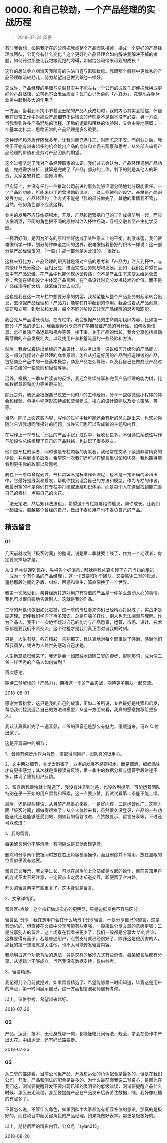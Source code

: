 # 0000. 和自己较劲，一个产品经理的实战历程
> 2018-07-24 邱岳

有时我会想，如果我所在的公司把我或整个产品团队换掉，换成一个更好的产品经理或团队，公司会有什么变化？这个更好的产品经理会如何解决我解决不掉的难题，如何跨过那些让我踉踉跄跄的障碍，如何给公司带来可观的成长？

这样的想法会立刻消灭我所有的沾沾自喜与嚣张跋扈。我跟那个假想中更优秀的产品经理暗暗较劲儿，努力希望自己做到跟他一样好。

又或许，产品经理的平庸与卓越其实并不能左右一个公司的成败？即便把我换成更好的产品经理，公司也不会发生质变？我们自以为是的「产品力」，究竟能在整体业务中起到多大的作用？

一方面，当看到不拘小节甚至丑陋的产品大获成功时，我的内心其实会摇摆，怀疑我在日常工作中对那些产品细节不讲情面的苛刻是不是根本没有必要。另一方面，当我看到许多产品混乱的流程、矛盾的逻辑和糟糕的体验时，又会由衷地感慨：一个基本功扎实、思路正常的产品经理是多么重要。

这种疑问和矛盾伴随我多年，让我时而充满斗志，时而忐忑不安。而创业之后，我终于开始有越来越多的机会跳出产品的岗位和立场去观察和思考，从外部去审视产品经理的价值和业务对产品团队的期望。

这个过程坚定了我对产品经理职责的认识。我们过去会认为，产品经理规划产品功能、完成需求分析，就算是完成了「产品」部分的工作，剩下的则是其他人的职责，大家各安其位，边界清晰。

但实际上，并没有任何一件推动公司前进的事务能够泾渭分明地划分职能责任。一个产品的功能，可能来自于运营活动的沉淀，一处工程架构的设计，甚至是产品的发展方向。产品经理的工作方式不能是「我的部分做完了，其他的事情我不管」，当然，任何角色都不应该这样。

业务的发展不应该像搭积木，开发、产品和运营把自己的工作成果垒到一起，而应该像调酒，不同的角色把不同的原材料注入杯中摇动，互相交融甚至产生化学反应。

一杯酒好喝，是因为所有的原料恰好达成了某种意义上的平衡，刺激味蕾，我们很难像科学一样，划分每种味道之间的边界，很难像指着搭好的积木一样说：这一部分是产品经理搭的，「一般」；那一部分是运营搭的，「很好」。

这样来打比方，产品经理的职责就是将对产品的思考和「产品力」注入到杯中，与其他环节充分融合、互相反应，进而完成业务规划和发展。比如，我们会希望在运营中有产品思维，在产品中也能体现运营套路，而不是产品生下来便丢给运营去养；希望在架构设计中体现产品规划，在产品设计时充分发挥技术的价值，而不是产品经理写好文档，就丢给开发去实现。

这也是我在这一次专栏中想要分享的内容，我希望能从整个产品业务的起承转合出发，去挖掘产品经理和「产品力」能够在其中起到的作用。我会试着从产品创意、调研和立项，到增长和发展，每个不同的阶段去分享产品经理的思考和职能。

我会先从产品增长谈起，在专栏中，我会根据产品的生命周期组织内容，比如第一部分「产品的诞生」，我会跟你分享怎样在早期验证产品的可行性，如何收集信息，怎样推演产品逻辑和机会等等。接下来，关于产品的增长，我会分享包括推动萌芽期的产品发展壮大，以及找用户和积蓄流量的一些经验和方法。

然后，我会试着跳出单纯的产品设计，从业务出发，说说如何升级你的产品能力，这一部分我探讨产品经理的商业意识，怎样从打造好用的产品到打造赚钱的产品，包括商业产品中的一些基本概念，商业产品怎么算账，以及我自己在做商业产品过程中总结的一些原则和经验等等。

另外，根据上一季专栏读者的反馈，我还会继续分享和完善产品经理的能力树，比如数据意识和能力等关键技能。

除此之外，我还会根据自己过去一段时间的工作经历，分享一些做微信小程序的体会和经验，包括小程序形态特点和流量组成，核心的设计原则以及增长策略，等等。

当然，除了上面这些内容，写作的过程中我可能还会有新的念头蹦出来，也欢迎你随时告诉我想同我探讨的问题，或许它们也可以形成新的主题和内容。

在写作上一季专栏「邱岳的产品手记」过程中，我收获良多，不但通过系统性写作与阶段性总结梳理了自己的产品脉络，也认识了很多朋友。

他们是专栏的读者，同时也是专栏内容的贡献者，我经常在文章下读到非常精彩的评论，并得到很多启发。希望这一次我们还可以在留言里讨论和切磋，我也期待能看到更多你的故事以及思考。

我在上一季中曾提到过，专栏内容不是标准作业流程，也不是一定正确的金科玉律，它最好是线索和启发，帮助你找到适合自己的方法和模型。作为专栏的作者，我最盼望的不是你们在专栏中打破或重建知识体系，而是每个人在这里找到能完善自己的素材，点燃自己的火花。

「法无定法，然后知非法法也」，希望这个专栏能够给你启发，帮你成长。让我们一起加油，超越那个曾经的自己，做出不辜负用户也不辜负自己的产品。

## 精选留言

### 01

几天前就收到「极客时间」的邀请，说是第二季就要上线了，作为一个老读者，肯定要来捧场才是。

从 3 月初结课到现在，先报告个好消息，那就是我总算实现了自己当初的承诺「成为一个有作品的产品经理」，这一切既要归功于团队，又要感谢二爷的启发，遥想那段时间的矛盾、纠结、困惑和重生，简直像换了一个世界。

我第一次感受到，亲身经历打造对用户有价值的产品是一件多么激动人心的事情，我也可以很自豪地告诉别人，这就是我的作品。

二爷的开篇词依旧如此震撼，这一季的专栏看来你们已经精心打磨过了，实战才是硬道理。即便我们学习了再多知识，总是在脑子打仗，别人也无法揣测与理解。作为产品人，我不止一次地怀疑过自己的能力与产品愿景，运营、市场、设计、技术等都是要我们不断交流，这个过程才是我们真正面对自我的时刻。

只是，人生有梦，各自精彩。告别那天，我认真地对每个同事说了感谢，感谢他们帮我圆梦，或许为人处世先感动自己才是。

人生新篇章已经来了，我还是会一如既往地跟随二爷的脚步，否则那句，成为像二爷一样优秀的产品人如何做到？

再次感谢。

期待二爷解读的「产品力」，期待这一季的产品实战，期待更多朋友一起交流。

2018-08-01

感谢大家抬爱，这只是我的自己的故事，正如二爷所说，专栏最好是线索和启发，帮助我们找到适合自己的方法和模型，从这一方面来看，我真的愿意推荐给更多人。

我认认真真听完了一遍音频，二爷的声音还是那么有魅力，缓缓道来，可以 C 位出道了。

这是开篇词中的细节：

1、音频有纯音乐作为背景，搭配得刚刚好，团队真的很用心。

2、文中两处细节，类比太厉害了，业务的发展不是搭积木，而是调酒，细细品味才有更多感觉；其次就是重视读者反馈，第一季中的数据分析与运营手段讲述不多，体现了重视用户反馈。

3、留言后我很快就上精选了，我没有注意到时差，也没收到提示，可能运营团队特别在乎一开始的用户留言和积累，这一点要点赞，我试试看第二条能不能上墙。

最后，还是提些建议，从目前产品重心来看，一是好内容，二是运营推广，这两方面「极客时间」都做得很棒了；从个人体验来看，虽然很久没登录，产品的一些功能迭代还是能够感受到的，例如我的留言改进、点赞数显示、留言分享等，不过还可以改进：

1、我的留言。

每条留言划分不够清晰，有间隔或是其他表现更佳。

删除和分享两个按钮同时放在右上角容易误操作，而且删除并不常用，放在显眼的位置似乎没有必要。

留言正文展示，若文字过长，可以在最后加上全部或是收起的操作，目前告知用户的方式不太容易注意，一定要点击之后才知道交互，即便留了空白处。

开头的留言两字有些重复了，这本身就是留言。

2、文章详情页。

留言区-点赞：这个按钮做成实心的更明显，只是边框变色不容易区分。

留言区-分享：我在想用户会在什么场景下分享留言，一是分享自己的留言，这是有动机的，但直接在文章中分享可能有些牵强，一般来说分享文章的意愿更强；二是分享别人的留言，这个场景在我看来更少了，我们一般都是分享大 V 的言论，这样显得有面子，若是普通用户，点赞支持就已经很好了，除非这是很厉害的人，那我的第一想法就是关注他，也不太可能转发留言内容。

我能明白这个功能背后的想法，只是这样的展现方式有些奇怪，每条留言后都有分享，从逻辑上不够成立，当然我没有数据支持，仅供参考。

3、留言精选。

我记得几个月前就提过，如果留言精选了，希望能够第一时间知道，毕竟这是用户的痛点，第一时间展示自己，这一方面相信池老师自有考虑。

以上，仅供参考。希望越来越好。

2018-07-26

### 02

产品，运营，技术，无论身处哪一岗，都能懂彼此间玩法，规范，才会在协作中产出火花。中级运营，还有好长路要走。

2018-07-25

### 03

从二爷的描述看，目前公司里产品、开发和运营的角色配合是最多的，但是在我们公司，开发、产品和测试的配合是最多的，为什么最前面我说二爷良心，是因为在我们这，测试要提醒开发不要出现已知的很明显的低级错误，测试要提醒产品什么时候、怎么去走流程，甚至要提醒产品在产品发布后去关注数据，嘿，我好像吐槽的有点多了。

不管怎么说，不管什么角色，如果团队中大家都能有相互补位的意识，那真的是极好的，而在项目中起关键角色的产品经理，如果能做好表率，那更是极极好的。

以上，期待后面的精彩内容，公众号「sylan215」

2018-08-20
